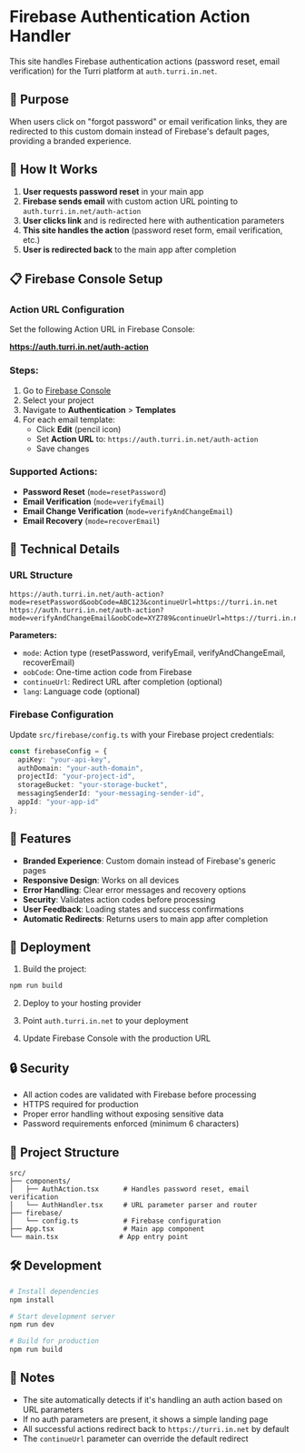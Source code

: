 # Firebase Authentication Action Handler

This site handles Firebase authentication actions (password reset, email verification) for the Turri platform at `auth.turri.in.net`.

## 🎯 Purpose

When users click on "forgot password" or email verification links, they are redirected to this custom domain instead of Firebase's default pages, providing a branded experience.

## 🚀 How It Works

1. **User requests password reset** in your main app
2. **Firebase sends email** with custom action URL pointing to `auth.turri.in.net/auth-action`
3. **User clicks link** and is redirected here with authentication parameters
4. **This site handles the action** (password reset form, email verification, etc.)
5. **User is redirected back** to the main app after completion

## 📋 Firebase Console Setup

### Action URL Configuration

Set the following Action URL in Firebase Console:

**https://auth.turri.in.net/auth-action**

### Steps:
1. Go to [Firebase Console](https://console.firebase.google.com/)
2. Select your project
3. Navigate to **Authentication** > **Templates**
4. For each email template:
   - Click **Edit** (pencil icon)
   - Set **Action URL** to: `https://auth.turri.in.net/auth-action`
   - Save changes

### Supported Actions:
- **Password Reset** (`mode=resetPassword`)
- **Email Verification** (`mode=verifyEmail`) 
- **Email Change Verification** (`mode=verifyAndChangeEmail`)
- **Email Recovery** (`mode=recoverEmail`)

## 🔧 Technical Details

### URL Structure
```
https://auth.turri.in.net/auth-action?mode=resetPassword&oobCode=ABC123&continueUrl=https://turri.in.net
https://auth.turri.in.net/auth-action?mode=verifyAndChangeEmail&oobCode=XYZ789&continueUrl=https://turri.in.net
```

**Parameters:**
- `mode`: Action type (resetPassword, verifyEmail, verifyAndChangeEmail, recoverEmail)
- `oobCode`: One-time action code from Firebase
- `continueUrl`: Redirect URL after completion (optional)
- `lang`: Language code (optional)

### Firebase Configuration
Update `src/firebase/config.ts` with your Firebase project credentials:

```typescript
const firebaseConfig = {
  apiKey: "your-api-key",
  authDomain: "your-auth-domain", 
  projectId: "your-project-id",
  storageBucket: "your-storage-bucket",
  messagingSenderId: "your-messaging-sender-id",
  appId: "your-app-id"
};
```

## 🎨 Features

- **Branded Experience**: Custom domain instead of Firebase's generic pages
- **Responsive Design**: Works on all devices
- **Error Handling**: Clear error messages and recovery options
- **Security**: Validates action codes before processing
- **User Feedback**: Loading states and success confirmations
- **Automatic Redirects**: Returns users to main app after completion

## 🚀 Deployment

1. Build the project:
```bash
npm run build
```

2. Deploy to your hosting provider

3. Point `auth.turri.in.net` to your deployment

4. Update Firebase Console with the production URL

## 🔒 Security

- All action codes are validated with Firebase before processing
- HTTPS required for production
- Proper error handling without exposing sensitive data
- Password requirements enforced (minimum 6 characters)

## 📁 Project Structure

```
src/
├── components/
│   ├── AuthAction.tsx      # Handles password reset, email verification
│   └── AuthHandler.tsx     # URL parameter parser and router
├── firebase/
│   └── config.ts           # Firebase configuration
├── App.tsx                 # Main app component
└── main.tsx               # App entry point
```

## 🛠️ Development

```bash
# Install dependencies
npm install

# Start development server
npm run dev

# Build for production
npm run build
```

## 📝 Notes

- The site automatically detects if it's handling an auth action based on URL parameters
- If no auth parameters are present, it shows a simple landing page
- All successful actions redirect back to `https://turri.in.net` by default
- The `continueUrl` parameter can override the default redirect